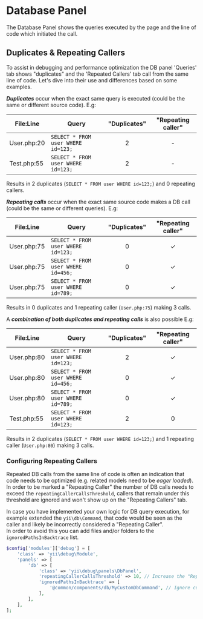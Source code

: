 # Database Panel

The Database Panel shows the queries executed by the page and the line of code which initiated the call.

## Duplicates & Repeating Callers

To assist in debugging and performance optimization the DB panel 'Queries' tab shows "duplicates" and the 'Repeated Callers' tab call from the same line of code. 
Let's dive into their use and differences based on some examples.

***Duplicates*** occur when the exact same query is executed (could be the same or different source code). E.g:

| File:Line  | Query                              | "Duplicates" | "Repeating caller" |
|------------|------------------------------------|:------------:|:------------------:|
| User.php:20 | `SELECT * FROM user WHERE id=123;` |       2      |         -          |
| Test.php:55 | `SELECT * FROM user WHERE id=123;` |       2      |         -          |

Results in 2 duplicates (`SELECT * FROM user WHERE id=123;`) and 0 repeating callers.

***Repeating calls*** occur when the exact same source code makes a DB call (could be the same or different queries). E.g:

| File:Line  | Query                              | "Duplicates" | "Repeating caller" |
|------------|------------------------------------|:------------:|:------------------:|
| User.php:75 | `SELECT * FROM user WHERE id=123;` |      0       |         ✓          |
| User.php:75 | `SELECT * FROM user WHERE id=456;` |      0       |         ✓          |
| User.php:75 | `SELECT * FROM user WHERE id=789;` |      0       |         ✓          |

Results in 0 duplicates and 1 repeating caller (`User.php:75`) making 3 calls.

A ***combination of both duplicates and repeating calls*** is also possible E.g:

| File:Line   | Query                              | "Duplicates" | "Repeating caller" |
|-------------|------------------------------------|:------------:|:------------------:|
| User.php:80 | `SELECT * FROM user WHERE id=123;` |      2       |         ✓          |
| User.php:80 | `SELECT * FROM user WHERE id=456;` |      0       |         ✓          |
| User.php:80 | `SELECT * FROM user WHERE id=789;` |      0       |         ✓          |
| Test.php:55 | `SELECT * FROM user WHERE id=123;` |      2       |         0          |

Results in 2 duplicates (`SELECT * FROM user WHERE id=123;`) and 1 repeating caller (`User.php:80`) making 3 calls.


### Configuring Repeating Callers

Repeated DB calls from the same line of code is often an indication that code needs to be optimized (e.g. related models need to be *eager loaded*).
In order to be marked a "Repeating Caller" the number of DB calls needs to exceed the `repeatingCallerCallsThreshold`,
callers that remain under this threshold are ignored and won't show up on the "Repeating Callers" tab.

In case you have implemented your own logic for DB query execution, for example extended the `yii\db\Command`,
that code would be seen as the caller and likely be incorrectly considered a "Repeating Caller".  
In order to avoid this you can add files and/or folders to the `ignoredPathsInBacktrace` list.

```php
$config['modules']['debug'] = [
    'class' => 'yii\debug\Module',
    'panels' => [
        'db' => [
            'class' => 'yii\debug\panels\DbPanel',
            'repeatingCallerCallsThreshold' => 10, // Increase the "Repeating Callers" threshold
            'ignoredPathsInBacktrace' => [
                '@common/components/db/MyCustomDbCommand', // Ignore custom DB Command 
            ],
        ],
    ],
];
```

